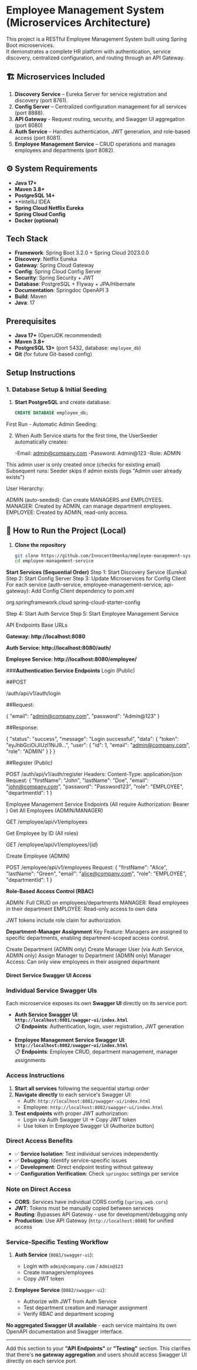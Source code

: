 # Employee Management System (Microservices Architecture)

This project is a RESTful Employee Management System built using Spring Boot microservices.  
It demonstrates a complete HR platform with authentication, service discovery, centralized configuration, and routing through an API Gateway.

## 🏗️ Microservices Included
1. **Discovery Service** – Eureka Server for service registration and discovery (port 8761).
2. **Config Server** – Centralized configuration management for all services (port 8888).
3. **API Gateway** - Request routing, security, and Swagger UI aggregation (port 8080)
4. **Auth Service** – Handles authentication, JWT generation, and role-based access (port 8081).
5. **Employee Management Service** – CRUD operations and manages employees and departments (port 8082).

## ⚙️ System Requirements
- **Java 17+**
- **Maven 3.8+**
- **PostgreSQL 14+**
- **IntelliJ IDEA
- **Spring Cloud Netflix Eureka**
- **Spring Cloud Config**
- **Docker (optional)**

## Tech Stack

- **Framework**: Spring Boot 3.2.0 + Spring Cloud 2023.0.0
- **Discovery**: Netflix Eureka
- **Gateway**: Spring Cloud Gateway
- **Config**: Spring Cloud Config Server
- **Security**: Spring Security + JWT
- **Database**: PostgreSQL + Flyway + JPA/Hibernate
- **Documentation**: Springdoc OpenAPI 3
- **Build**: Maven
- **Java**: 17

## Prerequisites

- **Java 17+** (OpenJDK recommended)
- **Maven 3.8+**
- **PostgreSQL 13+** (port 5432, database: `employee_db`)
- **Git** (for future Git-based config)

## Setup Instructions


### 1. Database Setup & Initial Seeding

1. **Start PostgreSQL** and create database:
   ```sql
   CREATE DATABASE employee_db;
First Run - Automatic Admin Seeding:

2. When Auth Service starts for the first time, the UserSeeder automatically creates:

   -Email: admin@company.com
   -Password: Admin@123
   -Role: ADMIN


This admin user is only created once (checks for existing email)
Subsequent runs: Seeder skips if admin exists (logs "Admin user already exists")


User Hierarchy:

ADMIN (auto-seeded): Can create MANAGERS and EMPLOYEES.
MANAGER: Created by ADMIN, can manage department employees.
EMPLOYEE: Created by ADMIN, read-only access.

## 🚀 How to Run the Project (Local)

1. **Clone the repository**
   ```bash
   git clone https://github.com/InnocentOmenka/employee-management-system-microservices.git
   cd employee-management-service

**Start Services (Sequential Order)**
   Step 1: Start Discovery Service (Eureka)
   Step 2: Start Config Server
   Step 3: Update Microservices for Config Client
        For each service (auth-service, employee-management-service, api-gateway): Add Config Client dependency to pom.xml

<dependency>
<groupId>org.springframework.cloud</groupId>
<artifactId>spring-cloud-starter-config</artifactId>
</dependency>


   Step 4: Start Auth Service
   Step 5: Start Employee Management Service



API Endpoints
Base URLs

**Gateway: http://localhost:8080**

**Auth Service: http://localhost:8080/auth/**

**Employee Service: http://localhost:8080/employee/**

###**Authentication Service Endpoints**
Login (Public)

##POST 

/auth/api/v1/auth/login

##Request:

{
"email": "admin@company.com",
"password": "Admin@123"
}

##Response:

{
"status": "success",
"message": "Login successful",
"data": {
"token": "eyJhbGciOiJIUzI1NiJ9...",
"user": {
"id": 1,
"email": "admin@company.com",
"role": "ADMIN"
}
}
}

##Register (Public)

POST /auth/api/v1/auth/register
Headers: Content-Type: application/json
Request:
{
"firstName": "John",
"lastName": "Doe",
"email": "john@company.com",
"password": "Password123",
"role": "EMPLOYEE",
"departmentId": 1
}


Employee Management Service Endpoints
(All require Authorization: Bearer <token>)
Get All Employees (ADMIN/MANAGER)

GET /employee/api/v1/employees

Get Employee by ID (All roles)

GET /employee/api/v1/employees/{id}

Create Employee (ADMIN)

POST /employee/api/v1/employees
Request:
{
"firstName": "Alice",
"lastName": "Green",
"email": "alice@company.com",
"role": "EMPLOYEE",
"departmentId": 1
}


**Role-Based Access Control (RBAC)**

ADMIN: Full CRUD on employees/departments
MANAGER: Read employees in their department
EMPLOYEE: Read-only access to own data

JWT tokens include role claim for authorization.

**Department-Manager Assignment**
Key Feature: Managers are assigned to specific departments, enabling department-scoped access control.

Create Department (ADMIN only)
Create Manager User (via Auth Service, ADMIN only)
Assign Manager to Department (ADMIN only)
Manager Access: Can only view employees in their assigned department


#### **Direct Service Swagger UI Access**

### **Individual Service Swagger UIs**

Each microservice exposes its own **Swagger UI** directly on its service port:

- **Auth Service Swagger UI**:  
  **`http://localhost:8081/swagger-ui/index.html`**  
  📋 **Endpoints**: Authentication, login, user registration, JWT generation

- **Employee Management Service Swagger UI**:  
  **`http://localhost:8082/swagger-ui/index.html`**  
  📋 **Endpoints**: Employee CRUD, department management, manager assignments

### **Access Instructions**

1. **Start all services** following the sequential startup order
2. **Navigate directly** to each service's Swagger UI:
   - Auth: `http://localhost:8081/swagger-ui/index.html`
   - Employee: `http://localhost:8082/swagger-ui/index.html`
3. **Test endpoints** with proper JWT authorization:
   - Login via Auth Swagger UI → Copy JWT token
   - Use token in Employee Swagger UI (Authorize button)

### **Direct Access Benefits**
- ✅ **Service Isolation**: Test individual services independently
- ✅ **Debugging**: Identify service-specific issues
- ✅ **Development**: Direct endpoint testing without gateway
- ✅ **Configuration Verification**: Check `springdoc` settings per service

### **Note on Direct Access**
- **CORS**: Services have individual CORS config (`spring.web.cors`)
- **JWT**: Tokens must be manually copied between services
- **Routing**: Bypasses API Gateway - use for development/debugging only
- **Production**: Use API Gateway (`http://localhost:8080`) for unified access

### **Service-Specific Testing Workflow**
1. **Auth Service** (`8081/swagger-ui`):
   - Login with `admin@company.com` / `Admin@123`
   - Create managers/employees
   - Copy JWT token
   
2. **Employee Service** (`8082/swagger-ui`):
   - Authorize with JWT from Auth Service
   - Test department creation and manager assignment
   - Verify RBAC and department scoping

**No aggregated Swagger UI available** - each service maintains its own OpenAPI documentation and Swagger interface.

---

Add this section to your **"API Endpoints"** or **"Testing"** section. This clarifies that there's **no gateway aggregation** and users should access Swagger UI directly on each service port.
